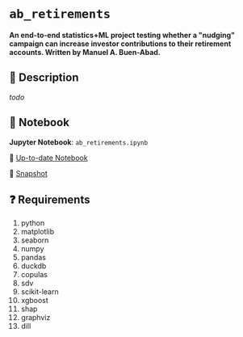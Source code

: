 # `ab_retirements`

**An end-to-end statistics+ML project testing whether a "nudging" campaign can increase investor contributions to their retirement accounts.
Written by Manuel A. Buen-Abad.**

📄 Description
-----------------------------------------

_todo_


📒 Notebook
-----------------------------------------
**Jupyter Notebook**: `ab_retirements.ipynb`

📓 [Up-to-date Notebook](./notebooks/ab_retirements.ipynb)

📌 [Snapshot](./notebooks/index.html)


❓ Requirements
-----------------------------------------

1. python
2. matplotlib
3. seaborn
4. numpy
5. pandas
6. duckdb
7. copulas
8. sdv
9. scikit-learn
10. xgboost
11. shap
12. graphviz
13. dill
